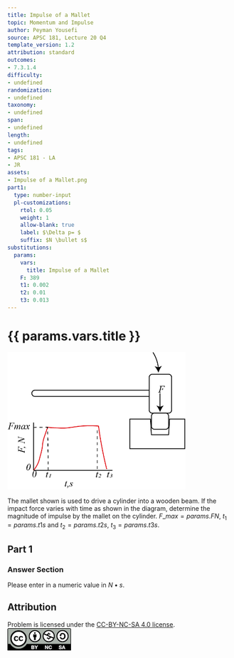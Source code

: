 ```yaml
---
title: Impulse of a Mallet
topic: Momentum and Impulse
author: Peyman Yousefi
source: APSC 181, Lecture 20 Q4
template_version: 1.2
attribution: standard
outcomes:
- 7.3.1.4
difficulty:
- undefined
randomization:
- undefined
taxonomy:
- undefined
span:
- undefined
length:
- undefined
tags:
- APSC 181 - LA
- JR
assets:
- Impulse of a Mallet.png
part1:
  type: number-input
  pl-customizations:
    rtol: 0.05
    weight: 1
    allow-blank: true
    label: $\Delta p= $
    suffix: $N \bullet s$
substitutions:
  params:
    vars:
      title: Impulse of a Mallet
    F: 389
    t1: 0.002
    t2: 0.01
    t3: 0.013
---
```

# {{ params.vars.title }}
<img src="Impulse of a Mallet.png" width=400>

The mallet shown is used to drive a cylinder into a wooden beam.
If the impact force varies with time as shown in the diagram, determine the magnitude of impulse by the mallet on the cylinder.
$F\_{max} = {{params.F}} N$, $t_1 = {{params.t1}}s$ and $t_2 = {{params.t2}}s$,  $t_3 = {{params.t3}}s$.

## Part 1

### Answer Section

Please enter in a numeric value in $N \bullet s$.

## Attribution

Problem is licensed under the [CC-BY-NC-SA 4.0 license](https://creativecommons.org/licenses/by-nc-sa/4.0/).<br> ![The Creative Commons 4.0 license requiring attribution-BY, non-commercial-NC, and share-alike-SA license.](https://raw.githubusercontent.com/firasm/bits/master/by-nc-sa.png)